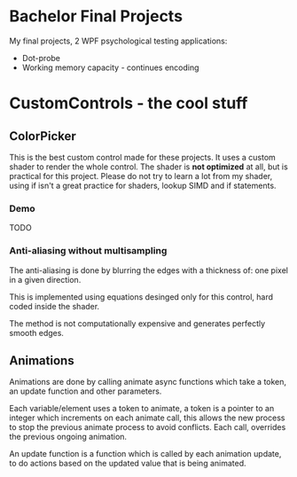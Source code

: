 # Bachelor Final Projects
My final projects, 2 WPF psychological testing applications:

  - Dot-probe
  - Working memory capacity - continues encoding

# CustomControls - the cool stuff

## ColorPicker

This is the best custom control made for these projects.
It uses a custom shader to render the whole control.
The shader is **not optimized** at all, but is practical for this project.
Please do not try to learn a lot from my shader, using if isn't a great practice for shaders, lookup SIMD and if statements.

### Demo

TODO

### Anti-aliasing without multisampling

The anti-aliasing is done by blurring the edges with a thickness of: one pixel in a given direction.

This is implemented using equations desinged only for this control, hard coded inside the shader.

The method is not computationally expensive and generates perfectly smooth edges.

## Animations

Animations are done by calling animate async functions which take a token,
an update function and other parameters.

Each variable/element uses a token to animate,
a token is a pointer to an integer which increments on each animate call,
this allows the new process to stop the previous animate process to avoid conflicts.
Each call, overrides the previous ongoing animation.

An update function is a function which is called by each animation update,
to do actions based on the updated value that is being animated.
